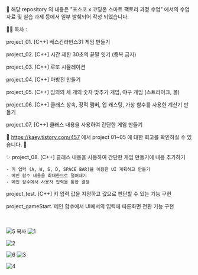 🎉 해당 repository 의 내용은 "포스코 x 코딩온 스마트 팩토리 과정 수업" 에서의 수업 자료 및 실습 과제 등에서 일부 발췌되어 작성 되었습니다.

🤦‍♂️ 목차 :

project_01. [C++] 베스킨라빈스31 게임 만들기

project_02. [C++] 시간 제한 30초의 끝말 잇기 (중복 금지)

project_03. [C++] 로또 시뮬레이션

project_04. [C++] 마방진 만들기

project_05. [C++] 임의의 세 개의 숫자 맞추기 게임, 야구 게임 (스트라이크, 볼)

project_06. [C++] 클래스 상속, 정적 멤버, 업 캐스팅, 가상 함수를 사용한 계산기 만들기

project_07. [C++] 클래스 내용을 사용하여 간단한 게임 만들기

🙌 https://kaey.tistory.com/457 에서 project 01~05 에 대한 회고를 확인하실 수 있습니다. 🙌

✨ project_08. [C++] 클래스 내용을 사용하여 간단한 게임 만들기에 내용 추가하기

    - 키 입력 (A, W, S, D, SPACE BAR)을 이용한 UI 계획하고 만들기
    - 메인 함수 내용을 최대한으로 덜어내기
    - 메인 함수에서 사용자 입력을 통한 결정
    
project_test. [C++] 키 입력 값을 지정하고 값으로 판단할 수 있는 기능 구현

project_gameStart. 메인 함수에서 UI에서의 입력에 따른화면 전환 기능 구현


  　

![5 복사](https://github.com/Kminseokk/sf3_02/assets/74297468/8a7436c9-2a47-447d-8ae9-4d78b417a357)
![1](https://github.com/Kminseokk/sf3_02/assets/74297468/494b4776-3fc9-49cd-a343-17d3dc08d036)

![2](https://github.com/Kminseokk/sf3_02/assets/74297468/de02afdb-413e-47a2-b0ee-726984cb8d25)


![6](https://github.com/Kminseokk/sf3_02/assets/74297468/e7affa25-9849-4bfd-9cd9-1014960be8b6)
![3](https://github.com/Kminseokk/sf3_02/assets/74297468/6872b655-3e41-4e24-a929-424372c00907)

![4](https://github.com/Kminseokk/sf3_02/assets/74297468/ad9de523-e082-45e8-b67b-de499d0fcb5a)



